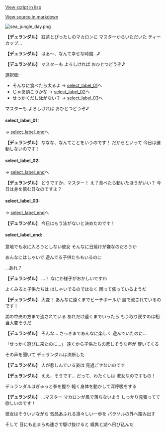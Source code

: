[View script in lisp](../scripts/210031102.txt)

[View source in markdown](210031102.md)

![sea_jungle_day.png](../images/backgrounds/sea_jungle_day.png)

**【デュランダル】**
紅茶とぴったしのマカロンに
マスターからいただいた
ティーカップ…

**【デュランダル】**
はぁ～、なんて幸せな時間…♪

**【デュランダル】**
マスターも
よろしければ
おひとつどうぞ♪

選択肢:
- そんなに食べたら太るよ → [select_label_01](#select_label_01)へ
- じゃあ頂こうかな → [select_label_02](#select_label_02)へ
- せっかくだし泳がない？ → [select_label_03](#select_label_03)へ

マスターも
よろしければ
おひとつどうぞ♪

#### select_label_01:
 → [select_label_end](#select_label_end)へ

**【デュランダル】**
ななな、なんてことをいうのです！
だからといって
今日は運動しないのです！

#### select_label_02:
 → [select_label_end](#select_label_end)へ

**【デュランダル】**
どうですか、マスター！
え？食べたら動いたほうがいい？
今日は身を慎む日なのですよ？

#### select_label_03:
 → [select_label_end](#select_label_end)へ

**【デュランダル】**
今日はもう泳がないと決めたのです！

#### select_label_end:

意地でも水に入ろうとしない彼女
そんなに日焼けが嫌なのだろうか

あんなにはしゃいで
遊んでる子供たちもいるのに

…あれ？

**【デュランダル】**
…！
なにか様子がおかしいですわ

よくみると子供たちは
はしゃいでるのではなく
困って焦っているようだ

**【デュランダル】**
大変！
あんなに遠くまでビーチボールが
風で流されているのです！

湖の中央の方まで流されている
あれだけ遠くまでいったら
もう取り戻すのは相当大変そうだ

**【デュランダル】**
そんな…
さっきまであんなに楽しく
遊んでいたのに…

「せっかく遊びに来たのに…」
遠くから子供たちの悲しそうな声が
響いてくる

その声を聞いて
デュランダルは決断した

**【デュランダル】**
人が悲しんでいる姿は
見過ごせないのです

**【デュランダル】**
ええ、そうです…
だって、わたくしは
淑女なのですもの！

デュランダルはぎゅっと拳を握り
軽く身体を動かして深呼吸をする

**【デュランダル】**
…マスター
マカロンが風で落ちないよう
しっかり見張ってて欲しいのです！

彼女はそういいながら
気品あふれる凛々しい一歩を
パラソルの外へ踏み出す

そして
目にも止まらぬ速さで駆け抜けると
颯爽と湖へ飛び込んだ
